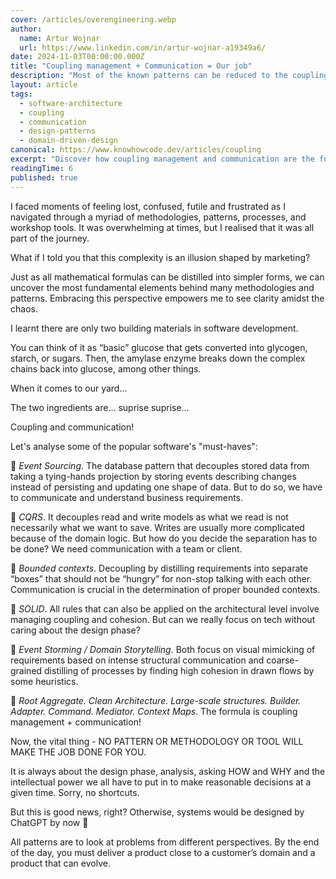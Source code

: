 ```yaml
---
cover: /articles/overengineering.webp
author:
  name: Artur Wojnar
  url: https://www.linkedin.com/in/artur-wojnar-a19349a6/
date: 2024-11-03T00:00:00.000Z
title: "Coupling management + Communication = Our job"
description: "Most of the known patterns can be reduced to the coupling control. Get to know how this reasoning can help you simplify your solutions."
layout: article
tags:
  - software-architecture
  - coupling
  - communication
  - design-patterns
  - domain-driven-design
canonical: https://www.knowhowcode.dev/articles/coupling
excerpt: "Discover how coupling management and communication are the fundamental building blocks of all software development methodologies and patterns"
readingTime: 6
published: true
---
```



I faced moments of feeling lost, confused, futile and frustrated as I navigated through a myriad of methodologies, patterns, processes, and workshop tools. It was overwhelming at times, but I realised that it was all part of the journey.  
  
What if I told you that this complexity is an illusion shaped by marketing?  
  
Just as all mathematical formulas can be distilled into simpler forms, we can uncover the most fundamental elements behind many methodologies and patterns. Embracing this perspective empowers me to see clarity amidst the chaos.  
  
I learnt there are only two building materials in software development.  
  
You can think of it as “basic” glucose that gets converted into glycogen, starch, or sugars. Then, the amylase enzyme breaks down the complex chains back into glucose, among other things.  
  
When it comes to our yard…  
  
The two ingredients are… suprise suprise…  
  
Coupling and communication!  
  
Let's analyse some of the popular software's "must-haves":  

🤌 _Event Sourcing_. The database pattern that decouples stored data from taking a tying-hands projection by storing events describing changes instead of persisting and updating one shape of data. But to do so, we have to communicate and understand business requirements.  
  
🤜 _CQRS_. It decouples read and write models as what we read is not necessarily what we want to save. Writes are usually more complicated because of the domain logic. But how do you decide the separation has to be done? We need communication with a team or client.  
  
🤙 _Bounded contexts_. Decoupling by distilling requirements into separate “boxes” that should not be “hungry” for non-stop talking with each other. Communication is crucial in the determination of proper bounded contexts.  
  
🫶 _SOLID_. All rules that can also be applied on the architectural level involve managing coupling and cohesion. But can we really focus on tech without caring about the design phase?  
  
🫱 _Event Storming / Domain Storytelling_. Both focus on visual mimicking of requirements based on intense structural communication and coarse-grained distilling of processes by finding high cohesion in drawn flows by some heuristics.  
  
🤟 _Root Aggregate. Clean Architecture. Large-scale structures. Builder. Adapter. Command. Mediator. Context Maps_. The formula is coupling management + communication!  
  
Now, the vital thing - NO PATTERN OR METHODOLOGY OR TOOL WILL MAKE THE JOB DONE FOR YOU.  
  
It is always about the design phase, analysis, asking HOW and WHY and the intellectual power we all have to put in to make reasonable decisions at a given time. Sorry, no shortcuts.  
  
But this is good news, right? Otherwise, systems would be designed by ChatGPT by now 🫣  
  
All patterns are to look at problems from different perspectives. By the end of the day, you must deliver a product close to a customer’s domain and a product that can evolve.

<img class="article-image" src="/articles/overengineering.webp" alt="" loading="eager" fetchpriority="high" />